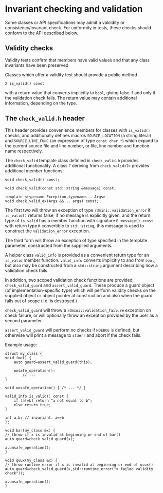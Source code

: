 # Invariant checking and validation

Some classes or API specifications may admit a valdidity or consistency/invariant check. For
uniformity in tests, these checks should conform to the API described below.

## Validity checks

Validity tests confirm that members have valid values and that any class invariants have
been preserved.

Classes which offer a validity test should provide a public method

    X is_valid() const

with a return value that converts implicitly to `bool`, giving false if and only if the validation check fails. The return value may contain additional information, depending on the type.


## The `check_valid.h` header

This header provides convenience members for classes with `is_valid()` checks, and
additionally defines macros `SOURCE_LOCATION` (a string literal) and
`SOURCE_LINE_FUNC` (an expression of type `const char *`) which expand to the
current source file and line number, or file, line number and function name
respectively.

The `check_valid` template class definied in `check_valid.h` provides additional functionality.
A class `T` deriving from `check_valid<T>` provides additional member functions:

    void check_valid() const;

    void check_valid(const std::string &message) const;

    template <typename Exception,typename... Args>
    void check_valid_ex(Args &&... args) const;

The first two will throw an exception of type `rdmini::validation_error` if
`is_valid()` returns false; if no message is explicitly given, and the return
type of `is_valid` has a member function with signature `R message() const` with return type
`R` convertible to `std::string`, this message is used to construct the
`validation_error` exception.

The third form will throw an exception of type specified in the template
parameter, constructed from the supplied arguments.

A helper class `valid_info` is provided as a convenient return type for
an `is_valid` member function. `valid_info` converts implicitly to and from
`bool`, but also may be constructed from a `std::string` argument describing
how a validation check fails.

In addition, two scoped validation check functions are provided, `check_valid_guard`
and `assert_valid_guard`. These produce a guard object (of implementation-specific type)
which will perform validity checks on the supplied object or object pointer at
construction and also when the guard falls out of scope (i.e. is destroyed.)

`check_valid_guard` will throw a `rdmini::validation_failure` exception on check
failure, or will optionally throw an exception provided by the user as a second
parameter.

`assert_valid_guard` will perform no checks if `NDEBUG` is defined, but otherwise
will print a message to `stderr` and abort if the check fails.

Example usage:

    struct my_class {
	void foo() {
	    auto guard=assert_valid_guard(this);

	    unsafe_operation();
            // ...
	}

	void unsafe_operation() { /* ... */ }

	valid_info is_valid() const {
	    if (a!=b) return "a not equal to b";
	    else return true;
	}

	int a,b; // invariant: a==b
    };

    void bar(my_class &x) {
	// throw if x is invalid at beginning or end of bar()
	auto guard=check_valid_guard(x);

	x.unsafe_operation();
    }

    void quux(my_class &x) {
	// throw runtime error if x is invalid at beginning or end of quux()
	auto guard=check_valid_guard(x,std::runtime_error("x failed validity check"));

	x.unsafe_operation();
    }

